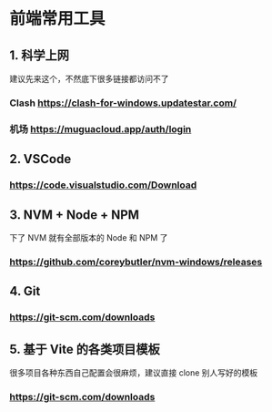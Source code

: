 # 前端常用工具

## 1. 科学上网
建议先来这个，不然底下很多链接都访问不了

### Clash https://clash-for-windows.updatestar.com/
### 机场 https://muguacloud.app/auth/login

## 2. VSCode
### https://code.visualstudio.com/Download

## 3. NVM + Node + NPM
下了 NVM 就有全部版本的 Node 和 NPM 了
### https://github.com/coreybutler/nvm-windows/releases

## 4. Git
### https://git-scm.com/downloads

## 5. 基于 Vite 的各类项目模板
很多项目各种东西自己配置会很麻烦，建议直接 clone 别人写好的模板
### https://git-scm.com/downloads
